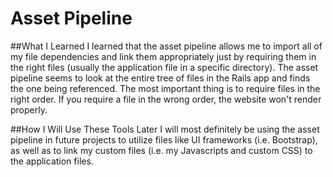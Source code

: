 # Asset Pipeline

##What I Learned
I learned that the asset pipeline allows me to import all of my file dependencies and link them appropriately just by requiring them in the right files (usually the application file in a specific directory). The asset pipeline seems to look at the entire tree of files in the Rails app and finds the one being referenced. The most important thing is to require files in the right order. If you require a file in the wrong order, the website won't render properly.

##How I Will Use These Tools Later
I will most definitely be using the asset pipeline in future projects to utilize files like UI frameworks (i.e. Bootstrap), as well as to link my custom files (i.e. my Javascripts and custom CSS) to the application files.
